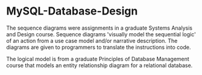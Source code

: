 # MySQL-Database-Design

The sequence diagrams were assignments in a graduate Systems Analysis and Design course. Sequence diagrams 'visually model the sequential logic' of an action from a use case model and/or narrative description. The diagrams are given to programmers to translate the instructions into code.

The logical model is from a graduate Principles of Database Management course that models an entity relationship diagram for a relational database.
